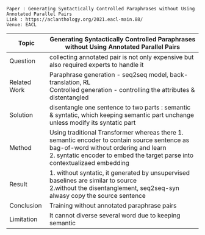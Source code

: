 ```
Paper : Generating Syntactically Controlled Paraphrases without Using Annotated Parallel Pairs
Link : https://aclanthology.org/2021.eacl-main.88/
Venue: EACL 
```

| Topic        | Generating Syntactically Controlled Paraphrases without Using Annotated Parallel Pairs |
|--------------|--------------------------------------------------------------|
| Question     | collecting annotated pair is not only expensive but also required experts to handle it|
| Related Work | Paraphrase generation - seq2seq model, back-translation, RL </br> Controlled generation - controlling the attributes & distentangled |
| Solution     | disentangle one sentence to two parts : semantic & syntatic, which keeping semantic part unchange unless modify its syntatic part|
| Method       | Using traditional Transformer whereas there 1. semantic encoder to contain source sentence as bag-of-word without ordering and learn</br> 2. syntatic encoder to embed the target parse into contextualizaed embedding|
| Result       | 1. without syntatic, it generated by unsupervised baselines are similar to source </br> 2.without the disentanglement, seq2seq-syn alwasy copy the source sentence|
| Conclusion   | Training without annotated paraphrase pairs|
| Limitation   | It cannot diverse several word due to keeping semantic|